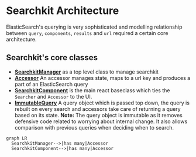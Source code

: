 # Searchkit Architecture
ElasticSearch's querying is very sophisticated and modelling relationship between `query`, `components`, `results` and `url` required a certain core architecture.

## Searchkit's core classes

* **[SearchkitManager](SearchkitManager)** as a top level class to manage searchkit
* [**Accessor**](Accessors.md) An accessor manages state, maps to a url key and produces a part of an ElasticSearch query
* [**SearchkitComponent**](SearchkitComponent.md) is the main react baseclass which ties the `Searcher` and  `Accessor` to the UI.
* [**ImmutableQuery**](ImmutableQuery.md) A query object which is passed top down, the query is rebuilt on every search and accessors take care of returning a query based on its state.
**Note:** The query object is immutable as it removes defensive code related to worrying about internal change. It also allows comparison with previous queries when deciding when to search.




```mermaid
graph LR
  SearchkitManager-->|has many|Accessor
  SearchkitComponent-->|has many|Accessor
```
